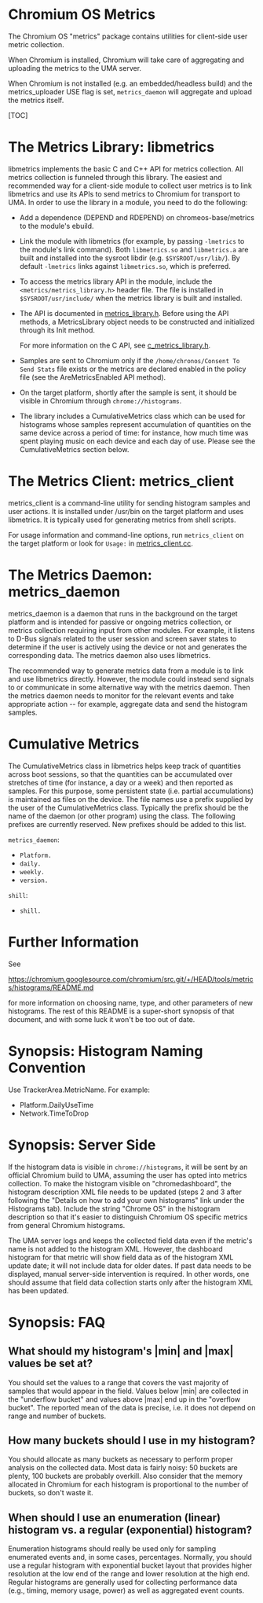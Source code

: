 # Chromium OS Metrics

The Chromium OS "metrics" package contains utilities for client-side user metric
collection.

When Chromium is installed, Chromium will take care of aggregating and uploading
the metrics to the UMA server.

When Chromium is not installed (e.g. an embedded/headless build) and the
metrics_uploader USE flag is set, `metrics_daemon` will aggregate and upload the
metrics itself.

[TOC]


# The Metrics Library: libmetrics

libmetrics implements the basic C and C++ API for metrics collection. All
metrics collection is funneled through this library. The easiest and
recommended way for a client-side module to collect user metrics is to link
libmetrics and use its APIs to send metrics to Chromium for transport to
UMA. In order to use the library in a module, you need to do the following:

- Add a dependence (DEPEND and RDEPEND) on chromeos-base/metrics to the module's
  ebuild.

- Link the module with libmetrics (for example, by passing `-lmetrics` to the
  module's link command).  Both `libmetrics.so` and `libmetrics.a` are built
  and installed into the sysroot libdir (e.g. `$SYSROOT/usr/lib/`). By default
  `-lmetrics` links against `libmetrics.so`, which is preferred.

- To access the metrics library API in the module, include the
  `<metrics/metrics_library.h>` header file. The file is installed in
  `$SYSROOT/usr/include/` when the metrics library is built and installed.

- The API is documented in [metrics_library.h](./metrics_library.h).  Before
  using the API methods, a MetricsLibrary object needs to be constructed and
  initialized through its Init method.

  For more information on the C API, see
  [c_metrics_library.h](./c_metrics_library.h).

- Samples are sent to Chromium only if the `/home/chronos/Consent To Send Stats`
  file exists or the metrics are declared enabled in the policy file (see the
  AreMetricsEnabled API method).

- On the target platform, shortly after the sample is sent, it should be visible
  in Chromium through `chrome://histograms`.

- The library includes a CumulativeMetrics class which can be used for
  histograms whose samples represent accumulation of quantities on the
  same device across a period of time: for instance, how much time was spent
  playing music on each device and each day of use.  Please see the
  CumulativeMetrics section below.


# The Metrics Client: metrics_client

metrics_client is a command-line utility for sending histogram samples and user
actions.  It is installed under /usr/bin on the target platform and uses
libmetrics.  It is typically used for generating metrics from shell scripts.

For usage information and command-line options, run `metrics_client` on the
target platform or look for `Usage:` in
[metrics_client.cc](./metrics_client.cc).


# The Metrics Daemon: metrics_daemon

metrics_daemon is a daemon that runs in the background on the target platform
and is intended for passive or ongoing metrics collection, or metrics collection
requiring input from other modules. For example, it listens to D-Bus
signals related to the user session and screen saver states to determine if the
user is actively using the device or not and generates the corresponding
data. The metrics daemon also uses libmetrics.

The recommended way to generate metrics data from a module is to link and use
libmetrics directly. However, the module could instead send signals to or
communicate in some alternative way with the metrics daemon. Then the metrics
daemon needs to monitor for the relevant events and take appropriate action --
for example, aggregate data and send the histogram samples.

# Cumulative Metrics

The CumulativeMetrics class in libmetrics helps keep track of quantities across
boot sessions, so that the quantities can be accumulated over stretches of time
(for instance, a day or a week) and then reported as samples.  For this
purpose, some persistent state (i.e. partial accumulations) is maintained as
files on the device.  The file names use a prefix supplied by the user of the
CumulativeMetrics class.  Typically the prefix should be the name of the daemon
(or other program) using the class.  The following prefixes are currently
reserved.  New prefixes should be added to this list.

`metrics_daemon`:

- `Platform.`
- `daily.`
- `weekly.`
- `version.`

`shill`:

- `shill.`

# Further Information

See

https://chromium.googlesource.com/chromium/src.git/+/HEAD/tools/metrics/histograms/README.md

for more information on choosing name, type, and other parameters of new
histograms.  The rest of this README is a super-short synopsis of that
document, and with some luck it won't be too out of date.


# Synopsis: Histogram Naming Convention

Use TrackerArea.MetricName. For example:

* Platform.DailyUseTime
* Network.TimeToDrop


# Synopsis: Server Side

If the histogram data is visible in `chrome://histograms`, it will be sent by an
official Chromium build to UMA, assuming the user has opted into metrics
collection. To make the histogram visible on "chromedashboard", the histogram
description XML file needs to be updated (steps 2 and 3 after following the
"Details on how to add your own histograms" link under the Histograms tab).
Include the string "Chrome OS" in the histogram description so that it's easier
to distinguish Chromium OS specific metrics from general Chromium histograms.

The UMA server logs and keeps the collected field data even if the metric's name
is not added to the histogram XML. However, the dashboard histogram for that
metric will show field data as of the histogram XML update date; it will not
include data for older dates. If past data needs to be displayed, manual
server-side intervention is required. In other words, one should assume that
field data collection starts only after the histogram XML has been updated.

# Synopsis: FAQ

## What should my histogram's |min| and |max| values be set at?

You should set the values to a range that covers the vast majority of samples
that would appear in the field.  Values below |min| are collected in the
"underflow bucket" and values above |max| end up in the "overflow bucket".  The
reported mean of the data is precise, i.e. it does not depend on range and
number of buckets.

## How many buckets should I use in my histogram?

You should allocate as many buckets as necessary to perform proper analysis on
the collected data.  Most data is fairly noisy: 50 buckets are plenty, 100
buckets are probably overkill.  Also consider that the memory allocated in
Chromium for each histogram is proportional to the number of buckets, so don't
waste it.

## When should I use an enumeration (linear) histogram vs. a regular (exponential) histogram?

Enumeration histograms should really be used only for sampling enumerated
events and, in some cases, percentages. Normally, you should use a regular
histogram with exponential bucket layout that provides higher resolution at
the low end of the range and lower resolution at the high end. Regular
histograms are generally used for collecting performance data (e.g., timing,
memory usage, power) as well as aggregated event counts.
